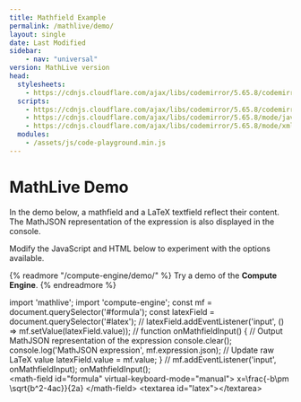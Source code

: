 ```yaml
---
title: Mathfield Example
permalink: /mathlive/demo/
layout: single
date: Last Modified
sidebar:
    - nav: "universal"
version: MathLive version
head:
  stylesheets:
    - https://cdnjs.cloudflare.com/ajax/libs/codemirror/5.65.8/codemirror.min.css
  scripts:
    - https://cdnjs.cloudflare.com/ajax/libs/codemirror/5.65.8/codemirror.min.js
    - https://cdnjs.cloudflare.com/ajax/libs/codemirror/5.65.8/mode/javascript/javascript.min.js
    - https://cdnjs.cloudflare.com/ajax/libs/codemirror/5.65.8/mode/xml/xml.min.js
  modules:
    - /assets/js/code-playground.min.js
---
```

<script>
  moduleMap = {
    mathlive: "//unpkg.com/mathlive?module",
    "html-to-image": "///assets/js/html-to-image.js",
    "compute-engine": "https://unpkg.com/@cortex-js/compute-engine?module"
  };
  window.addEventListener('DOMContentLoaded', (event) => 
      import('//unpkg.com/mathlive?module').then((mathlive) => document.getElementById('version').innerText = mathlive.version.mathlive
  ));
</script>

# MathLive Demo

In the demo below, a mathfield and a LaTeX textfield reflect their content. The
MathJSON representation of the expression is also displayed in the console.

Modify the JavaScript and HTML below to experiment with the options available.

{% readmore "/compute-engine/demo/" %}
Try a demo of the **Compute Engine**.
{% endreadmore %}



<!-- htmlmin:ignore -->
<code-playground layout="stack">
    <style slot="style">
      .output {
        padding: 16px;
      }
      .output textarea {
        color: var(--ui-color);
        background: var(--ui-background);
      }
      .output:focus-within {
        outline: none;
      }
      .output math-field, #latex {
        border-radius: 4px;
        border: var(--ui-border);
        padding: 8px;
      }
      .output math-field { font-size: 24px; } 
      .output math-field:focus-within {
        outline: Highlight auto 1px;
        outline: -webkit-focus-ring-color auto 1px
      }
      #latex {
        margin-top: 1em;
        font-family: var(--monospace-font-family), 'IBM Plex Mono', 'Fira Code', 'Source Code Pro',   monospace;
      }
    </style>
    <div slot="javascript">import 'mathlive';
import  'compute-engine';
const mf = document.querySelector('#formula');
const latexField = document.querySelector('#latex');
//
latexField.addEventListener('input', () => mf.setValue(latexField.value));
//
function onMathfieldInput() {
    // Output MathJSON representation of the expression
    console.clear();
    console.log('MathJSON expression', mf.expression.json);  
    // Update raw LaTeX value
    latexField.value = mf.value;
}
//
mf.addEventListener('input', onMathfieldInput);
onMathfieldInput();</div>
    <div slot="html">
&lt;math-field id="formula" virtual-keyboard-mode="manual"&gt;
    x=\frac{-b\pm \sqrt{b^2-4ac}}{2a}
&lt;/math-field&gt;
&lt;textarea id="latex"&gt;&lt;/textarea&gt;</div>
</code-playground>
<!-- htmlmin:ignore -->
